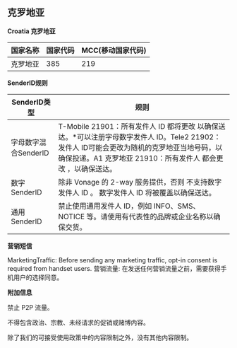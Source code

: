 ## 克罗地亚

__Croatia 克罗地亚__

| 国家名称 | 国家代码 | MCC(移动国家代码) |
|------|------|-------------|
| 克罗地亚 | 385  | 219         |

__SenderID规则__

| SenderID类型     | 规则                                                                                                                            |
|----------------|-------------------------------------------------------------------------------------------------------------------------------|
| 字母数字混合SenderID | T-Mobile 21901：所有发件人 ID 都将更改 以确保送达。*可以注册字母数字发件人 ID。Tele2 21902：发件人 ID可能会更改为随机的克罗地亚当地号码，以确保投递。A1 克罗地亚 21910：所有发件人 都会更改 ，以确保送达。 |
| 数字SenderID     | 除非 Vonage 的 2-way 服务提供，否则 不支持数字发件人 ID 。 数字发件人 ID 将被覆盖以确保送达。                                                                   |
| 通用SenderID     | 禁止使用通用发件人 ID，例如 INFO、SMS、NOTICE 等。请使用有代表性的品牌或企业名称以确保交货。                                                                       |


__营销短信__

MarketingTraffic: Before sending any marketing traffic, opt-in consent is required from handset users.
营销流量: 在发送任何营销流量之前，需要获得手机用户的选择同意。

__附加信息__

禁止 P2P 流量。

不得包含政治、宗教、未经请求的促销或赌博内容。

除了我们的可接受使用政策中的内容限制之外，没有其他内容限制。

